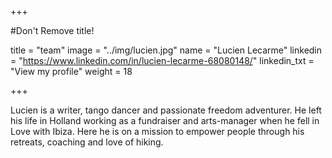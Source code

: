 +++

#Don't Remove title!

title = "team"
image = "../img/lucien.jpg"
name = "Lucien Lecarme"
linkedin = "https://www.linkedin.com/in/lucien-lecarme-68080148/"
linkedin_txt = "View my profile"
weight = 18

+++

Lucien is a writer, tango dancer and passionate freedom adventurer. He left his life in Holland working as a fundraiser and arts-manager when he fell in Love with Ibiza. Here he is on a mission to empower people through his retreats, coaching and love of hiking.
